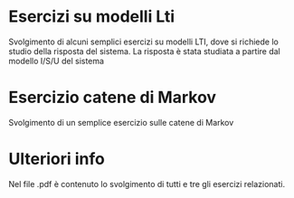 # Esercizi su modelli Lti
Svolgimento di alcuni semplici esercizi su modelli LTI, dove si richiede lo studio della risposta del sistema. La risposta è stata studiata a partire dal modello I/S/U del sistema
# Esercizio catene di Markov
Svolgimento di un semplice esercizio sulle catene di Markov
# Ulteriori info
Nel file .pdf è contenuto lo svolgimento di tutti e tre gli esercizi relazionati.

